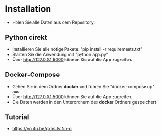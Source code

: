 # Installation
- Holen Sie alle Daten aus dem Repository.

## Python direkt
- Installieren Sie alle nötige Pakete: "pip install -r requirements.txt"
- Starten Sie die Anwendung mit "python app.py"
- Über http://127.0.0.1:5000 können Sie auf die App zugreifen.

## Docker-Compose
- Gehen Sie in dem Ordner **docker** und führen Sie "docker-compose up" aus
- Über http://127.0.0.1:5000 können Sie auf die App zugreifen.
- Die Daten werden in den Unterordnern des **docker** Ordners gespeichert


## Tutorial 
- https://youtu.be/qxhsJvINn-o





